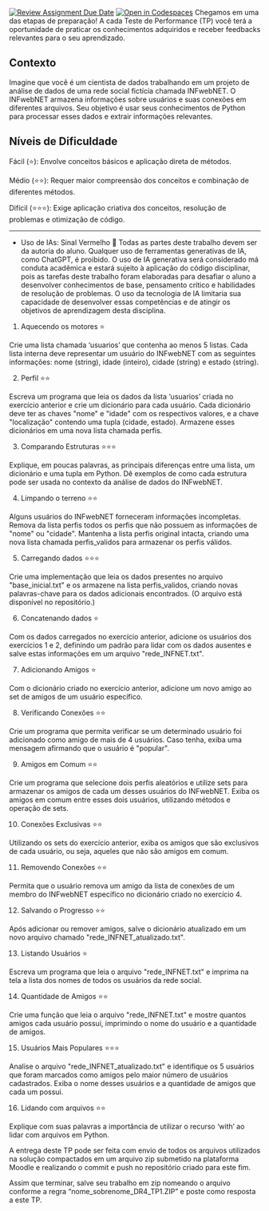 [![Review Assignment Due Date](https://classroom.github.com/assets/deadline-readme-button-22041afd0340ce965d47ae6ef1cefeee28c7c493a6346c4f15d667ab976d596c.svg)](https://classroom.github.com/a/PsFuZryT)
[![Open in Codespaces](https://classroom.github.com/assets/launch-codespace-2972f46106e565e64193e422d61a12cf1da4916b45550586e14ef0a7c637dd04.svg)](https://classroom.github.com/open-in-codespaces?assignment_repo_id=16819129)
Chegamos em uma das etapas de preparação! A cada Teste de Performance (TP) você terá a oportunidade de praticar os conhecimentos adquiridos e receber feedbacks relevantes para o seu aprendizado.

## **Contexto**
Imagine que você é um cientista de dados trabalhando em um projeto de análise de dados de uma rede social fictícia chamada INFwebNET. O INFwebNET armazena informações sobre usuários e suas conexões em diferentes arquivos. Seu objetivo é usar seus conhecimentos de Python para processar esses dados e extrair informações relevantes.

## Níveis de Dificuldade
Fácil (⭐): Envolve conceitos básicos e aplicação direta de métodos.

Médio (⭐⭐): Requer maior compreensão dos conceitos e combinação de diferentes métodos.

Difícil (⭐⭐⭐): Exige aplicação criativa dos conceitos, resolução de problemas e otimização de código.

---

- Uso de IAs: Sinal Vermelho 🔴 
Todas as partes deste trabalho devem ser da autoria do aluno. Qualquer uso de ferramentas generativas de IA, como ChatGPT, é proibido. O uso de IA generativa será considerado má conduta acadêmica e estará sujeito à aplicação do código disciplinar, pois as tarefas deste trabalho foram elaboradas para desafiar o aluno a desenvolver conhecimentos de base, pensamento crítico e habilidades de resolução de problemas. O uso da tecnologia de IA limitaria sua capacidade de desenvolver essas competências e de atingir os objetivos de aprendizagem desta disciplina.

1. Aquecendo os motores ⭐

Crie uma lista chamada ‘usuarios’ que contenha ao menos 5 listas. Cada lista interna deve representar um usuário do INFwebNET com as seguintes informações: nome (string), idade (inteiro), cidade (string) e estado (string).

2. Perfil ⭐⭐

Escreva um programa que leia os dados da lista ‘usuarios’ criada no exercício anterior e crie um dicionário para cada usuário. Cada dicionário deve ter as chaves "nome" e "idade" com os respectivos valores, e a chave "localização" contendo uma tupla (cidade, estado). Armazene esses dicionários em uma nova lista chamada perfis.

3. Comparando Estruturas ⭐⭐⭐

Explique, em poucas palavras, as principais diferenças entre uma lista, um dicionário e uma tupla em Python. Dê exemplos de como cada estrutura pode ser usada no contexto da análise de dados do INFwebNET.

4. Limpando o terreno ⭐⭐

Alguns usuários do INFwebNET forneceram informações incompletas. Remova da lista perfis todos os perfis que não possuem as informações de "nome" ou "cidade". Mantenha a lista perfis original intacta, criando uma nova lista chamada perfis_validos para armazenar os perfis válidos.

5. Carregando dados ⭐⭐⭐

Crie uma implementação que leia os dados presentes no arquivo "base_inicial.txt" e os armazene na lista perfis_validos, criando novas palavras-chave para os dados adicionais encontrados. (O arquivo está disponível no repositório.)

6. Concatenando dados ⭐

Com os dados carregados no exercício anterior, adicione os usuários dos exercícios 1 e 2, definindo um padrão para lidar com os dados ausentes e salve estas informações em um arquivo "rede_INFNET.txt".

7. Adicionando Amigos ⭐

Com o dicionário criado no exercício anterior, adicione um novo amigo ao set de amigos de um usuário específico.

8. Verificando Conexões ⭐⭐

Crie um programa que permita verificar se um determinado usuário foi adicionado como amigo de mais de 4 usuários. Caso tenha, exiba uma mensagem afirmando que o usuário é "popular".

9. Amigos em Comum ⭐⭐

Crie um programa que selecione dois perfis aleatórios e utilize sets para armazenar os amigos de cada um desses usuários do INFwebNET. Exiba os amigos em comum entre esses dois usuários, utilizando métodos e operação de sets.

10. Conexões Exclusivas ⭐⭐

Utilizando os sets do exercício anterior, exiba os amigos que são exclusivos de cada usuário, ou seja, aqueles que não são amigos em comum.

11. Removendo Conexões ⭐⭐

Permita que o usuário remova um amigo da lista de conexões de um membro do INFwebNET específico no dicionário criado no exercício 4.

12. Salvando o Progresso ⭐⭐

Após adicionar ou remover amigos, salve o dicionário atualizado em um novo arquivo chamado "rede_INFNET_atualizado.txt".

13. Listando Usuários ⭐

Escreva um programa que leia o arquivo "rede_INFNET.txt" e imprima na tela a lista dos nomes de todos os usuários da rede social.

14. Quantidade de Amigos ⭐⭐

Crie uma função que leia o arquivo "rede_INFNET.txt" e mostre quantos amigos cada usuário possui, imprimindo o nome do usuário e a quantidade de amigos.

15. Usuários Mais Populares ⭐⭐⭐

Analise o arquivo "rede_INFNET_atualizado.txt" e identifique os 5 usuários que foram marcados como amigos pelo maior número de usuários cadastrados. Exiba o nome desses usuários e a quantidade de amigos que cada um possui.

16. Lidando com arquivos ⭐⭐

Explique com suas palavras a importância de utilizar o recurso ‘with’ ao lidar com arquivos em Python.

A entrega deste TP pode ser feita com envio de todos os arquivos utilizados na solução compactados em um arquivo zip submetido na plataforma Moodle e realizando o commit e push no repositório criado para este fim.

Assim que terminar, salve seu trabalho em zip nomeando o arquivo conforme a regra “nome_sobrenome_DR4_TP1.ZIP” e poste como resposta a este TP.